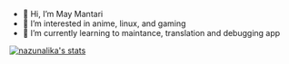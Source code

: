 - 👋 Hi, I’m May Mantari
- 👀 I’m interested in anime, linux, and gaming
- 🌱 I’m currently learning to maintance, translation and debugging app
<!---
- 💞️ I’m looking to collaborate on ...
- 📫 How to reach me ...


mantarimay/mantarimay is a ✨ special ✨ repository because its `README.md` (this file) appears on your GitHub profile.
You can click the Preview link to take a look at your changes.
--->

[![nazunalika's stats](https://github-readme-stats.vercel.app/api?username=mantarimay&show_icons=true&theme=react&include_all_commits=true)](https://github.com/mantarimay)
